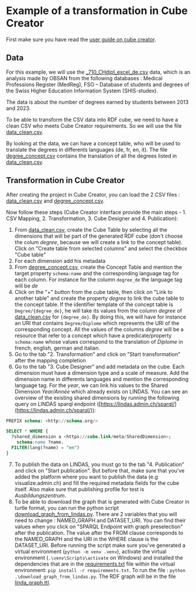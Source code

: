# Example of a transformation in Cube Creator

First make sure you have read the [user guide on cube creator](./README.md).

## Data

For this example, we will use the [\_710_CHdipl_excel_de.csv](./_710_CHdipl_excel_de.csv) data, which is an analysis made by OBSAN from the following databases : Medical Professions Register (MedReg), FSO – Database of students and degrees of the Swiss Higher Education Information System (SHIS-studex).

The data is about the number of degrees earned by students between 2013 and 2023.

To be able to transform the CSV data into RDF cube, we need to have a clean CSV who meets Cube Creator requirements. So we will use the file [data_clean.csv](./data_clean.csv).

By looking at the data, we can have a concept table, who will be used to translate the degrees in differents languages (de, fr, en, it). The file [degree_concept.csv](./degree_concept.csv) contains the translation of all the degrees listed in [data_clean.csv](./data_clean.csv).

## Transformation in Cube Creator

After creating the project in Cube Creator, you can load the 2 CSV files : [data_clean.csv](./data_clean.csv) and [degree_concept.csv](./degree_concept.csv).

Now follow these steps (Cube Creator interface provide the main steps - 1. CSV Mapping, 2. Transformation, 3. Cube Designer and 4. Publication):

1. From [data_clean.csv](./data_clean.csv), create the Cube Table by selecting all the dimensions that will be part of the generated RDF cube (don't choose the colum _*degree*_, because we will create a link to the concept table). Click on "Create table from selected columns" and select the checkbox "Cube table"
2. For each dimension add his metadata
3. From [degree_concept.csv](./degree_concept.csv), create the Concept Table and mention the target property `schema:name` and the corresponding language tag for each column. For instance for the column `degree_de` the language tag will be _*de*_
4. Click on the "+" button from the cube table, then click on "Link to another table" and create the property _degree_ to link the cube table to the concept table. If the identifier template of the concept table is `Degree/{degree_de}`, he will take its values from the column _*degree*_ of [data_clean.csv](./data_clean.csv) for `{degree_de}`. By doing this, we will have for instance an URI that contains `Degree/Diplome` which represents the URI of the corresponding concept. All the values of the columns _*degree*_ will be a resource that refer to a concept which have a predicate/property `schema:name` whose values correspond to the translation of _*Diplome*_ in french, english, german and italian.
5. Go to the tab "2. Transformation" and click on "Start transformation" after the mapping completion
6. Go to the tab "3. Cube Designer" and add metadata on the cube. Each dimension must have a dimension type and a scale of measure. Add the dimension name in differents languages and mention the corresponding language tag. For the _*year*_, we can link his values to the Shared Dimension _*Year/Année*_ which already exists on LINDAS. You can see an overview of the existing shared dimensions by running the following query on LINDAS sparql endpoint ([https://lindas.admin.ch/sparql/](https://lindas.admin.ch/sparql/)):

```sql
PREFIX schema: <http://schema.org/>

SELECT * WHERE {
  ?shared_dimension a <https://cube.link/meta/SharedDimension>;
  	schema:name ?name.
  FILTER(lang(?name) = "en")
}
```

7. To publish the data on LINDAS, you must go to the tab "4. Publication" and click on "Start publication". But before that, make sure that you've added the platform where you want to publish the data (e.g visualize.admin.ch) and fill the required metadata fields for the cube itself. Also make sure that publishing profile for test is _Ausbildungszentrum_.
8. To be able to download the graph that is generated with Cube Creator in turtle format, you can run the python script [download_graph_from_lindas.py](./download_graph_from_lindas.py). There are 2 variables that you will need to change : NAMED_GRAPH and DATASET_URI. You can find their values when you click on "SPARQL Endpoint with graph preselection" after the publication. The value after the FROM clause corresponds to the NAMED_GRAPH and the URI in the WHERE clause is the DATASET_URI. Before running the script make sure you've generated a virtual environment (`python -m venv .venv`), activate the virtual environment (`.\venv\Scripts\activate` on Windows) and installed the dependencies that are in the [requirements.txt](./requirements.txt) file within the virtual environment: `pip install -r requirements.txt`. To run the file : `python .\download_graph_from_lindas.py`. The RDF graph will be in the file [linda_graph.ttl](./lindas_graph.ttl).
